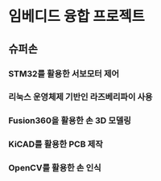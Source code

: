 # 임베디드 융합 프로젝트
## 슈퍼손

### STM32를 활용한 서보모터 제어
### 리눅스 운영체제 기반인 라즈베리파이 사용
### Fusion360을 활용한 손 3D 모델링
### KiCAD를 활용한 PCB 제작
### OpenCV를 활용한 손 인식
